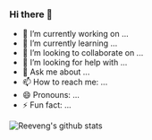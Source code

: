 ### Hi there 👋


- 🔭 I’m currently working on ...
- 🌱 I’m currently learning ...
- 👯 I’m looking to collaborate on ...
- 🤔 I’m looking for help with ...
- 💬 Ask me about ...
- 📫 How to reach me: ...
- 😄 Pronouns: ...
- ⚡ Fun fact: ...

![Reeveng's github stats](https://github-readme-stats.vercel.app/api?username=kn5886348135&show_icons=true&title_color=fff&icon_color=79ff97&text_color=9f9f9f&bg_color=151515)
